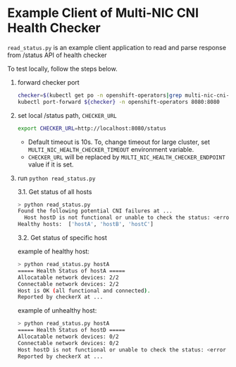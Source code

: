 # Example Client of Multi-NIC CNI Health Checker

`read_status.py` is an example client application to read and parse response from /status API of health checker

To test locally, follow the steps below.

1. forward checker port

    ```bash
    checker=$(kubectl get po -n openshift-operators|grep multi-nic-cni-health-checker|awk '{ print $1 }')
    kubectl port-forward ${checker} -n openshift-operators 8080:8080
    ```

2. set local /status path, `CHECKER_URL`

    ```bash
    export CHECKER_URL=http://localhost:8080/status
    ```

    - Default timeout is 10s. To, change timeout for large cluster, set `MULTI_NIC_HEALTH_CHECKER_TIMEOUT` environment variable.
    - `CHECKER_URL` will be replaced by `MULTI_NIC_HEALTH_CHECKER_ENDPOINT` value if it is set. 

3. run `python read_status.py`

    3.1. Get status of all hosts

    ```bash
    > python read_status.py
    Found the following potential CNI failures at ...
      Host hostD is not functional or unable to check the status: <error message>
    Healthy hosts:  ['hostA', 'hostB', 'hostC']
    ```

    3.2. Get status of specific host

    example of healthy host:

    ```bash
    > python read_status.py hostA
    ===== Health Status of hostA =====
    Allocatable network devices: 2/2
    Connectable network devices: 2/2
    Host is OK (all functional and connected).
    Reported by checkerX at ...
    ```

    example of unhealthy host:

    ```bash
    > python read_status.py hostA
    ===== Health Status of hostD =====
    Allocatable network devices: 0/2
    Connectable network devices: 0/2
    Host hostD is not functional or unable to check the status: <error message>
    Reported by checkerX at ...
    ```